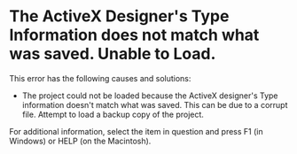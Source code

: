 
# The ActiveX Designer's Type Information does not match what was saved. Unable to Load.

This error has the following causes and solutions:



- The project could not be loaded because the ActiveX designer's Type information doesn't match what was saved. This can be due to a corrupt file. Attempt to load a backup copy of the project.
    

For additional information, select the item in question and press F1 (in Windows) or HELP (on the Macintosh).
